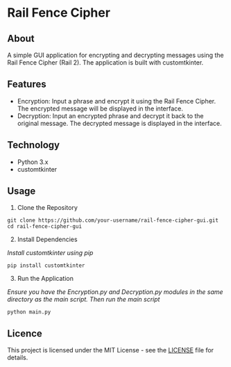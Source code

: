 # Rail Fence Cipher

## About
A simple GUI application for encrypting and decrypting messages using the Rail Fence Cipher (Rail 2). The application is built with customtkinter.

## Features

* Encryption: Input a phrase and encrypt it using the Rail Fence Cipher. The encrypted message will be displayed in the interface.
* Decryption: Input an encrypted phrase and decrypt it back to the original message. The decrypted message is displayed in the interface.

## Technology

* Python 3.x
* customtkinter

## Usage

1. Clone the Repository
   
```
git clone https://github.com/your-username/rail-fence-cipher-gui.git
cd rail-fence-cipher-gui
```

2. Install Dependencies

_Install customtkinter using pip_
```
pip install customtkinter
```

3. Run the Application

_Ensure you have the Encryption.py and Decryption.py modules in the same directory as the main script. Then run the main script_
```
python main.py
```
## Licence

This project is licensed under the MIT License - see the [LICENSE](https://github.com/Jelared/Project-Rail_fence_cipher?tab=MIT-1-ov-file) file for details.
